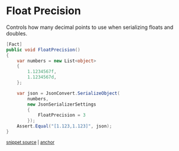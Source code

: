 # Float Precision

Controls how many decimal points to use when serializing floats and doubles.

<!-- snippet: FloatPrecision -->
<a id='snippet-floatprecision'></a>
```cs
[Fact]
public void FloatPrecision()
{
    var numbers = new List<object>
    {
        1.1234567f,
        1.1234567d,
    };

    var json = JsonConvert.SerializeObject(
        numbers,
        new JsonSerializerSettings
        {
            FloatPrecision = 3
        });
    Assert.Equal("[1.123,1.123]", json);
}
```
<sup><a href='/src/ArgonTests/Serialization/JsonSerializerTest.cs#L6335-L6355' title='Snippet source file'>snippet source</a> | <a href='#snippet-floatprecision' title='Start of snippet'>anchor</a></sup>
<!-- endSnippet -->
